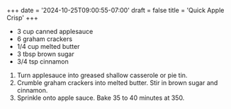 +++
date = '2024-10-25T09:00:55-07:00'
draft = false
title = 'Quick Apple Crisp'
+++

* 3 cup canned applesauce
* 6 graham crackers
* 1/4 cup melted butter
* 3 tbsp brown sugar
* 3/4 tsp cinnamon

1. Turn applesauce into greased shallow casserole or pie tin. 
2. Crumble graham crackers into melted butter. Stir in brown sugar and cinnamon.
3. Sprinkle onto apple sauce. Bake 35 to 40 minutes at 350.